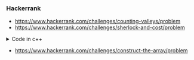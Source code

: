### Hackerrank

- https://www.hackerrank.com/challenges/counting-valleys/problem
- https://www.hackerrank.com/challenges/sherlock-and-cost/problem
<details>
    <summary>Code in c++</summary>

```cpp
void solve()
{
    int n;
    cin >> n;

    int b[n];
    for(int i = 0; i < n; i++) {
        cin >> b[i];
    }

    int dp[n][2]; 
    // dp[i][0] => max answer if a[i] = 1
    // dp[i][1] => max answer if a[i] = b[i]
    dp[0][0] = dp[0][1] = 0;

    for(int i = 1; i < n; i++) {
        dp[i][0] = max(
            dp[i - 1][0] + abs(1 - 1),
            dp[i - 1][1] + abs(1 - b[i - 1])
        );
        dp[i][1] = max(
            dp[i - 1][0] + abs(b[i] - 1),
            dp[i - 1][1] + abs(b[i] - b[i - 1])
        );
    }
    cout << max(dp[n - 1][0], dp[n - 1][1]) << endl;
}
```
</details>

- https://www.hackerrank.com/challenges/construct-the-array/problem